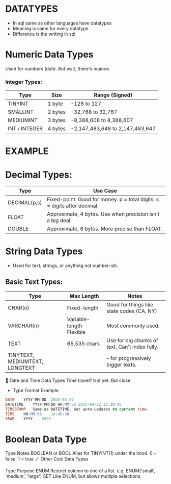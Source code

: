 # DATATYPES

- In sql same as other languages have datatypes
- Meaning is same for every datatype 
- Difference is the writing in sql 


# Numeric Data Types
Used for numbers (duh). But wait, there's nuance.

### Integer Types:

|Type|	Size|	Range (Signed)|
|-----|-----|-------|
|TINYINT|	1 byte|	-128 to 127|
|SMALLINT|	2 bytes|	-32,768 to 32,767|
|MEDIUMINT|	3 bytes|	-8,388,608 to 8,388,607|
|INT / INTEGER|	4 bytes|	-2,147,483,648 to 2,147,483,647|

# EXAMPLE

# Decimal Types:

|Type|	Use Case|
|-----|----------|
|DECIMAL(p,s)|	Fixed-point. Good for money. p = total digits, s = digits after decimal.|
|FLOAT|	Approximate, 4 bytes. Use when precision isn’t a big deal.|
|DOUBLE|	Approximate, 8 bytes. More precise than FLOAT.|

# String Data Types
- Used for text, strings, or anything not number-ish.

## Basic Text Types:

|Type|	Max Length|	Notes|
|-------|-------|------|
|CHAR(n)|	Fixed-length|	Good for things like state codes (CA, NY)|
|VARCHAR(n)|	Variable-length	Flexible| Most commonly used.|
|TEXT|	65,535 chars|	Use for big chunks of text. Can't index fully.|
|TINYTEXT, MEDIUMTEXT, LONGTEXT|| – for progressively bigger texts.|

📅 Date and Time Data Types
Time travel? Not yet. But close.


- Type	Format	Example
```sql
DATE	YYYY-MM-DD	2025-04-22
DATETIME	YYYY-MM-DD HH:MM:SS	2025-04-22 12:30:45
TIMESTAMP	Same as DATETIME, but auto-updates to current time.	
TIME	HH:MM:SS	14:45:30
YEAR	YYYY	2025
```

# Boolean Data Type

Type	Notes
BOOLEAN or BOOL	Alias for TINYINT(1) under the hood. 0 = false, 1 = true
🪄 Other Cool Data Types

Type	Purpose
ENUM	Restrict column to one of a list. e.g. ENUM('small', 'medium', 'large')
SET	Like ENUM, but allows multiple selections.